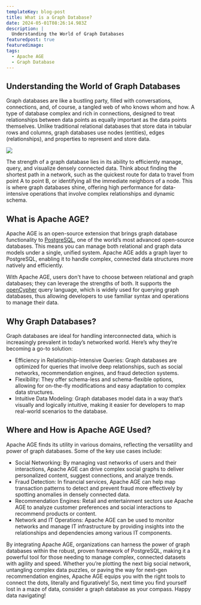 ```yaml
---
templateKey: blog-post
title: What is a Graph Database?
date: 2024-05-01T08:26:14.983Z
description: |
  Understanding the World of Graph Databases
featuredpost: true
featuredimage: 
tags:
  - Apache AGE
  - Graph Database
---
```

<!--StartFragment-->

## Understanding the World of Graph Databases



Graph databases are like a bustling party, filled with conversations, connections, and, of course, a tangled web of who knows whom and how. A type of database complex and rich in connections, designed to treat relationships between data points as equally important as the data points themselves. Unlike traditional relational databases that store data in tabular rows and columns, graph databases use nodes (entities), edges (relationships), and properties to represent and store data.



![](https://lh7-us.googleusercontent.com/LmjoGsu27-rd5tF3lVH_Kir0w-sqkzNAzbHU2jEvgGHmgmE95VnnrPfvOfkoZlebwqobqqMDlyIHQdT1N3DQRkJyk17PN42IoiqSffu9TLd4suC5IqBs8k5AzKksCYOh8N9_KAhKpb8BLYKTXmD4Sb4)



The strength of a graph database lies in its ability to efficiently manage, query, and visualize densely connected data. Think about finding the shortest path in a network, such as the quickest route for data to travel from point A to point B, or identifying all the immediate neighbors of a node. This is where graph databases shine, offering high performance for data-intensive operations that involve complex relationships and dynamic schema.



## What is Apache AGE?



Apache AGE is an open-source extension that brings graph database functionality to [PostgreSQL](https://www.postgresql.org/), one of the world’s most advanced open-source databases. This means you can manage both relational and graph data models under a single, unified system. Apache AGE adds a graph layer to PostgreSQL, enabling it to handle complex, connected data structures more natively and efficiently.



With Apache AGE, users don't have to choose between relational and graph databases; they can leverage the strengths of both. It supports the [openCypher](https://opencypher.org/) query language, which is widely used for querying graph databases, thus allowing developers to use familiar syntax and operations to manage their data.



## Why Graph Databases?



Graph databases are ideal for handling interconnected data, which is increasingly prevalent in today’s networked world. Here’s why they’re becoming a go-to solution:



* Efficiency in Relationship-Intensive Queries: Graph databases are optimized for queries that involve deep relationships, such as social networks, recommendation engines, and fraud detection systems.
* Flexibility: They offer schema-less and schema-flexible options, allowing for on-the-fly modifications and easy adaptation to complex data structures.
* Intuitive Data Modeling: Graph databases model data in a way that’s visually and logically intuitive, making it easier for developers to map real-world scenarios to the database.



## Where and How is Apache AGE Used?



Apache AGE finds its utility in various domains, reflecting the versatility and power of graph databases. Some of the key use cases include:



* Social Networking: By managing vast networks of users and their interactions, Apache AGE can drive complex social graphs to deliver personalized content, suggest connections, and analyze trends.
* Fraud Detection: In financial services, Apache AGE can help map transaction patterns to detect and prevent fraud more effectively by spotting anomalies in densely connected data. 
* Recommendation Engines: Retail and entertainment sectors use Apache AGE to analyze customer preferences and social interactions to recommend products or content. 
* Network and IT Operations: Apache AGE can be used to monitor networks and manage IT infrastructure by providing insights into the relationships and dependencies among various IT components.



By integrating Apache AGE, organizations can harness the power of graph databases within the robust, proven framework of PostgreSQL, making it a powerful tool for those needing to manage complex, connected datasets with agility and speed. Whether you’re plotting the next big social network, untangling complex data puzzles, or paving the way for next-gen recommendation engines, Apache AGE equips you with the right tools to connect the dots, literally and figuratively! So, next time you find yourself lost in a maze of data, consider a graph database as your compass. Happy data navigating!



<!--EndFragment-->